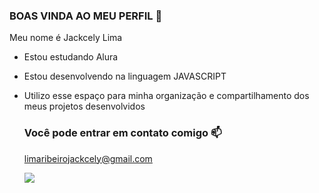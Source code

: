 
### BOAS VINDA AO MEU PERFIL 🍒
Meu nome é Jackcely Lima 

- Estou estudando Alura
- Estou desenvolvendo na linguagem JAVASCRIPT
- Utilizo esse espaço para minha organização e compartilhamento dos meus projetos desenvolvidos

  ### Você pode entrar em contato comigo 📫
  limaribeirojackcely@gmail.com


  ![](https://media.tenor.com/qTBX_2xpf9AAAAAM/claire-dancing.gif)
